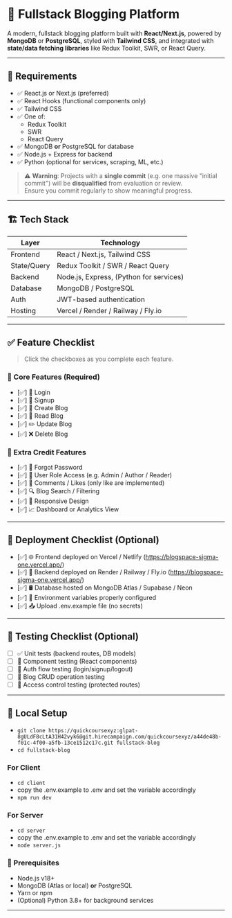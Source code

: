 # 📝 Fullstack Blogging Platform

A modern, fullstack blogging platform built with **React/Next.js**, powered by **MongoDB** or **PostgreSQL**, styled with **Tailwind CSS**, and integrated with **state/data fetching libraries** like Redux Toolkit, SWR, or React Query.

---

## 🚧 Requirements

- ✅ React.js or Next.js (preferred)
- ✅ React Hooks (functional components only)
- ✅ Tailwind CSS
- ✅ One of:
  - Redux Toolkit
  - SWR
  - React Query
- ✅ MongoDB **or** PostgreSQL for database
- ✅ Node.js + Express for backend
- ✅ Python (optional for services, scraping, ML, etc.)

> ⚠️ **Warning**: Projects with a **single commit** (e.g. one massive "initial commit") will be **disqualified** from evaluation or review.  
> Ensure you commit regularly to show meaningful progress.

---

## 🏗️ Tech Stack

| Layer         | Technology                                 |
|---------------|--------------------------------------------|
| Frontend      | React / Next.js, Tailwind CSS              |
| State/Query   | Redux Toolkit / SWR / React Query          |
| Backend       | Node.js, Express, (Python for services)    |
| Database      | MongoDB / PostgreSQL                       |
| Auth          | JWT-based authentication                   |
| Hosting       | Vercel / Render / Railway / Fly.io         |

---

## ✅ Feature Checklist

> Click the checkboxes as you complete each feature.

### 🧩 Core Features (Required)

- [✅] 🔐 Login
- [✅] 🧾 Signup
- [✅] 📝 Create Blog
- [✅] 📖 Read Blog
- [✅] ✏️ Update Blog
- [✅] ❌ Delete Blog

### 🏅 Extra Credit Features

- [✅] 🔁 Forgot Password
- [✅] 👤 User Role Access (e.g. Admin / Author / Reader)
- [✅] 💬 Comments / Likes (only like are implemented)
- [✅] 🔍 Blog Search / Filtering
- [✅] 📱 Responsive Design
- [✅] 📈 Dashboard or Analytics View

---

## 🚀 Deployment Checklist (Optional)

- [✅] 🌐 Frontend deployed on Vercel / Netlify (https://blogspace-sigma-one.vercel.app/)
- [✅] 🚀 Backend deployed on Render / Railway / Fly.io (https://blogspace-sigma-one.vercel.app/)
- [✅] 🛢️ Database hosted on MongoDB Atlas / Supabase / Neon
- [✅] 🔐 Environment variables properly configured
- [✅] 📤 Upload .env.example file (no secrets)

---

## 🧪 Testing Checklist (Optional)

- [ ] ✅ Unit tests (backend routes, DB models)
- [ ] 🧪 Component testing (React components)
- [ ] 🧾 Auth flow testing (login/signup/logout)
- [ ] 💬 Blog CRUD operation testing
- [ ] 🔐 Access control testing (protected routes)

---

## 🧪 Local Setup
- ``` git clone https://quickcoursexyz:glpat-8gULdF8cLtA31H42vyk6@git.hirecampaign.com/quickcoursexyz/a44de48b-f01c-4f00-a5fb-13ce1512c17c.git fullstack-blog ```
- ``` cd fullstack-blog ```
### For Client
- ``` cd client ```
- copy the .env.example to .env and set the variable accordingly
- ``` npm run dev ```
### For Server
- ``` cd server ```
- copy the .env.example to .env and set the variable accordingly
- ``` node server.js ```

### 🔧 Prerequisites

- Node.js v18+
- MongoDB (Atlas or local) **or** PostgreSQL
- Yarn or npm
- (Optional) Python 3.8+ for background services

---
